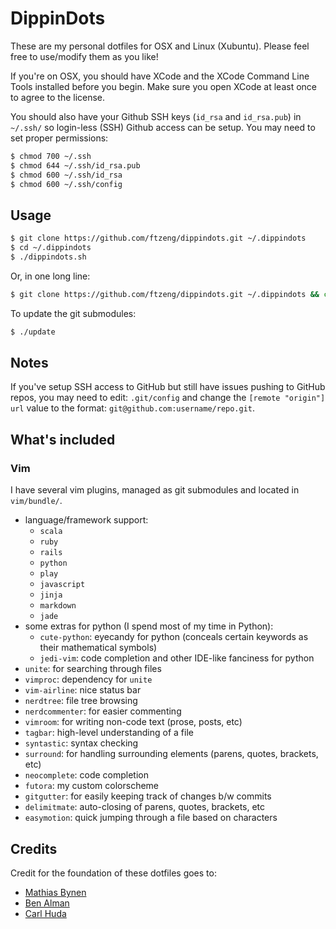 # DippinDots

These are my personal dotfiles for OSX and Linux (Xubuntu).
Please feel free to use/modify them as you like!

If you're on OSX, you should have XCode and the XCode Command Line Tools
installed before you begin. Make sure you open XCode at least once to agree to the
license.

You should also have your Github SSH keys (`id_rsa` and `id_rsa.pub`) in
`~/.ssh/` so login-less (SSH) Github access can be setup. You may need
to set proper permissions:
```bash
$ chmod 700 ~/.ssh
$ chmod 644 ~/.ssh/id_rsa.pub
$ chmod 600 ~/.ssh/id_rsa
$ chmod 600 ~/.ssh/config
```

## Usage
```bash
$ git clone https://github.com/ftzeng/dippindots.git ~/.dippindots
$ cd ~/.dippindots
$ ./dippindots.sh
```

Or, in one long line:
```bash
$ git clone https://github.com/ftzeng/dippindots.git ~/.dippindots && cd ~/.dippindots && ./dippindots.sh
```

To update the git submodules:
```bash
$ ./update
```

## Notes
If you've setup SSH access to GitHub but still have issues pushing
to GitHub repos, you may need to edit: `.git/config` and change the
`[remote "origin"]` `url` value to the format:
`git@github.com:username/repo.git`.

## What's included

### Vim
I have several vim plugins, managed as git submodules and located in `vim/bundle/`.

- language/framework support:
    - `scala`
    - `ruby`
    - `rails`
    - `python`
    - `play`
    - `javascript`
    - `jinja`
    - `markdown`
    - `jade`
- some extras for python (I spend most of my time in Python):
    - `cute-python`: eyecandy for python (conceals certain keywords as their mathematical symbols)
    - `jedi-vim`: code completion and other IDE-like fanciness for python
- `unite`: for searching through files
- `vimproc`: dependency for `unite`
- `vim-airline`: nice status bar
- `nerdtree`: file tree browsing
- `nerdcommenter`: for easier commenting
- `vimroom`: for writing non-code text (prose, posts, etc)
- `tagbar`: high-level understanding of a file
- `syntastic`: syntax checking
- `surround`: for handling surrounding elements (parens, quotes, brackets, etc)
- `neocomplete`: code completion
- `futora`: my custom colorscheme
- `gitgutter`: for easily keeping track of changes b/w commits
- `delimitmate`: auto-closing of parens, quotes, brackets, etc
- `easymotion`: quick jumping through a file based on characters


## Credits
Credit for the foundation of these dotfiles goes to:
* [Mathias Bynen](http://mths.be/dotfiles)
* [Ben Alman](https://github.com/cowboy/dotfiles)
* [Carl Huda](https://github.com/carlhuda/janus)
